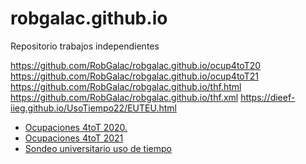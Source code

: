 # robgalac.github.io

Repositorio trabajos independientes

https://github.com/RobGalac/robgalac.github.io/ocup4toT20
https://github.com/RobGalac/robgalac.github.io/ocup4toT21
https://github.com/RobGalac/robgalac.github.io/thf.html
https://github.com/RobGalac/robgalac.github.io/thf.xml
https://dieef-iieg.github.io/UsoTiempo22/EUTEU.html

<ul>
<li><a href="https://github.com/RobGalac/robgalac.github.io/ocup4toT20">Ocupaciones 4toT 2020.</a></li>
<li><a href="https://github.com/RobGalac/robgalac.github.io/ocup4toT21">Ocupaciones 4toT 2021</a></li>
<li><a href="https://dieef-iieg.github.io/UsoTiempo22/EUTEU.html">Sondeo universitario uso de tiempo</a></li>
</ul>
